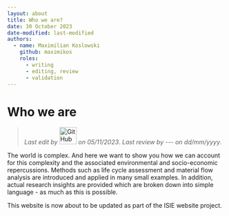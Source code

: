 ```yaml
---
layout: about
title: Who we are?
date: 30 October 2023
date-modified: last-modified
authors:
  - name: Maximilian Koslowski
    github: maximikos
    roles:
      - writing
      - editing, review
      - validation
---
```


# Who we are

> *Last edit by* <a href=”https://github.com/maximikos“><img class="image-round" src="https://github.com/maximikos.png" alt="GitHub user" title="Max Koslowski" width="40"/></a> *on 05/11/2023*. 
*Last review by* --- *on dd/mm/yyyy*.

The world is complex. And here we want to show you how we can account for this complexity and the associated environmental and socio-economic repercussions. Methods such as life cycle assessment and material flow analysis are introduced and applied in many small examples. In addition, actual research insights are provided which are broken down into simple language - as much as this is possible.

This website is now about to be updated as part of the ISIE website project.

<script src="https://utteranc.es/client.js"
        repo="maximikos/learn-ie"
        issue-term="pathname"
        label="🔮"
        theme="github-light"
        crossorigin="anonymous"
        async>
</script>